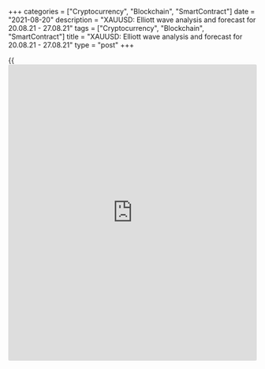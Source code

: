 +++
categories = ["Cryptocurrency", "Blockchain", "SmartContract"]
date = "2021-08-20"
description = "XAUUSD: Elliott wave analysis and forecast for 20.08.21 - 27.08.21"
tags = ["Cryptocurrency", "Blockchain", "SmartContract"]
title = "XAUUSD: Elliott wave analysis and forecast for 20.08.21 - 27.08.21"
type = "post"
+++

{{<iframe id="large-banner" src="https://www.bounty.group/#slide=19.0" width="100%" height="600" scrolling="no" style="border: 0px solid rgb(216, 221, 230); border-radius: 3px;">}}

2021-08-20

2021-08-20

XAUUSD: Elliott wave analysis and forecast for 20.08.21 – 27.08.21Alex
Geuta

 **Main scenario:** consider short positions from corrections below the
level of 1833.26 with a target of 1650.00 – 1602.20.

 **Alternative scenario:** breakout and consolidation above the level of
1833.26 will allow the pair to continue rising to the levels of 1915.00
– 1960.23.

 **Analysis:** an ascending third wave of larger degree (3) formed and a
descending correction continues developing as the fourth wave (4) on the
[daily](https://www.fintecher.org/2020/03/03/forex-trading-daily-strategy/) chart. Wave В of (4) appears to have formed on the H4 chart, and
wave C of (4) is now developing. The third wave of smaller degree iii of
C finished forming on the H1 chart, and a local correction is nearing
completion as wave iv of C. If this assumption is correct, the pair will
continue to fall to 1650.00 – 1602.20 after the correction comes to its
end. The level of 1833.26 is critical in this scenario as a breakout
will enable the pair to continue growing to the levels of 1915.00 –
1960.23.

* * *

* * *

## Price chart of XAUUSD in real time mode

The content of this article reflects the author’s opinion and does not
necessarily reflect the official position of LiteForex. The material
published on this page is provided for informational purposes only and
should not be considered as the provision of investment advice for the
purposes of Directive 2004/39/EC.

Rate this article:

{{value}}

( {{count}} {{title}} )